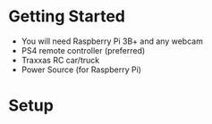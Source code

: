 # Getting Started
- You will need Raspberry Pi 3B+ and any webcam
- PS4 remote controller (preferred) 
- Traxxas RC car/truck
- Power Source (for Raspberry Pi)

# Setup
